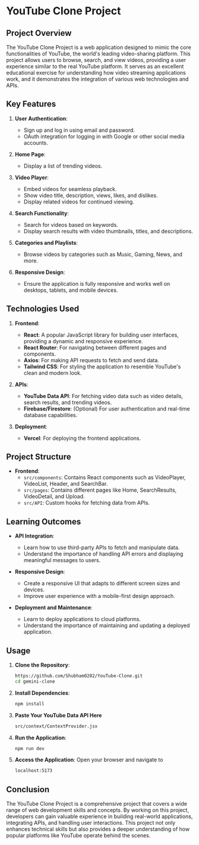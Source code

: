 # YouTube Clone Project

## Project Overview

The YouTube Clone Project is a web application designed to mimic the core functionalities of YouTube, the world's leading video-sharing platform. This project allows users to browse, search, and view videos, providing a user experience similar to the real YouTube platform. It serves as an excellent educational exercise for understanding how video streaming applications work, and it demonstrates the integration of various web technologies and APIs.

## Key Features

1. **User Authentication**:
   - Sign up and log in using email and password.
   - OAuth integration for logging in with Google or other social media accounts.

2. **Home Page**:
   - Display a list of trending videos.

3. **Video Player**:
   - Embed videos for seamless playback.
   - Show video title, description, views, likes, and dislikes.
   - Display related videos for continued viewing.

4. **Search Functionality**:
   - Search for videos based on keywords.
   - Display search results with video thumbnails, titles, and descriptions.

5. **Categories and Playlists**:
   - Browse videos by categories such as Music, Gaming, News, and more.
  
6. **Responsive Design**:
   - Ensure the application is fully responsive and works well on desktops, tablets, and mobile devices.

## Technologies Used

1. **Frontend**:
   - **React**: A popular JavaScript library for building user interfaces, providing a dynamic and responsive experience.
   - **React Router**: For navigating between different pages and components.
   - **Axios**: For making API requests to fetch and send data.
   - **Tailwind CSS**: For styling the application to resemble YouTube's clean and modern look.

2. **APIs**:
   - **YouTube Data API**: For fetching video data such as video details, search results, and trending videos.
   - **Firebase/Firestore**: (Optional) For user authentication and real-time database capabilities.

3. **Deployment**:
   - **Vercel**: For deploying the frontend applications.
  
## Project Structure

- **Frontend**:
  - `src/components`: Contains React components such as VideoPlayer, VideoList, Header, and SearchBar.
  - `src/pages`: Contains different pages like Home, SearchResults, VideoDetail, and Upload.
  - `src/API`: Custom hooks for fetching data from APIs.


## Learning Outcomes


- **API Integration**:
  - Learn how to use third-party APIs to fetch and manipulate data.
  - Understand the importance of handling API errors and displaying meaningful messages to users.

- **Responsive Design**:
  - Create a responsive UI that adapts to different screen sizes and devices.
  - Improve user experience with a mobile-first design approach.

- **Deployment and Maintenance**:
  - Learn to deploy applications to cloud platforms.
  - Understand the importance of maintaining and updating a deployed application.

## Usage

1. **Clone the Repository**:
   ```sh
   https://github.com/Shubham0202/YouTube-Clone.git
   cd gemini-clone
2. **Install Dependencies**:
   ```sh
   npm install   
3. **Paste Your YouTube Data API Here**
   ```sh
   src/context/ContextProvider.jsx
4. **Run the Application**:
   ```sh
   npm run dev
6. **Access the Application**:
   Open your browser and navigate to
   ```sh
   localhost:5173
## Conclusion

The YouTube Clone Project is a comprehensive project that covers a wide range of web development skills and concepts. By working on this project, developers can gain valuable experience in building real-world applications, integrating APIs, and handling user interactions. This project not only enhances technical skills but also provides a deeper understanding of how popular platforms like YouTube operate behind the scenes.
